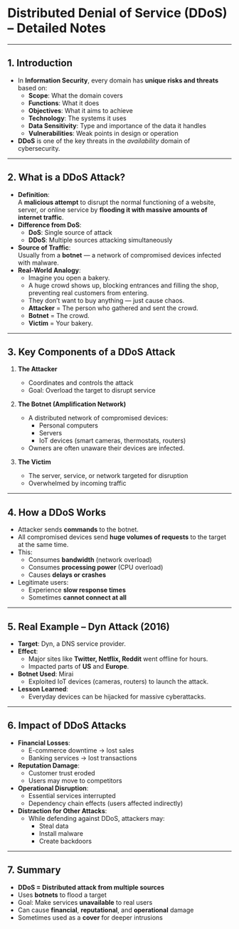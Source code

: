 # Distributed Denial of Service (DDoS) – Detailed Notes

---

## 1. Introduction
- In **Information Security**, every domain has **unique risks and threats** based on:
  - **Scope**: What the domain covers
  - **Functions**: What it does
  - **Objectives**: What it aims to achieve
  - **Technology**: The systems it uses
  - **Data Sensitivity**: Type and importance of the data it handles
  - **Vulnerabilities**: Weak points in design or operation
- **DDoS** is one of the key threats in the *availability* domain of cybersecurity.

---

## 2. What is a DDoS Attack?
- **Definition**:  
  A **malicious attempt** to disrupt the normal functioning of a website, server, or online service by **flooding it with massive amounts of internet traffic**.
- **Difference from DoS**:
  - **DoS**: Single source of attack
  - **DDoS**: Multiple sources attacking simultaneously
- **Source of Traffic**:  
  Usually from a **botnet** — a network of compromised devices infected with malware.
- **Real-World Analogy**:  
  - Imagine you open a bakery.
  - A huge crowd shows up, blocking entrances and filling the shop, preventing real customers from entering.
  - They don’t want to buy anything — just cause chaos.
  - **Attacker** = The person who gathered and sent the crowd.
  - **Botnet** = The crowd.
  - **Victim** = Your bakery.

---

## 3. Key Components of a DDoS Attack
1. **The Attacker**
   - Coordinates and controls the attack
   - Goal: Overload the target to disrupt service

2. **The Botnet (Amplification Network)**
   - A distributed network of compromised devices:
     - Personal computers
     - Servers
     - IoT devices (smart cameras, thermostats, routers)
   - Owners are often unaware their devices are infected.

3. **The Victim**
   - The server, service, or network targeted for disruption
   - Overwhelmed by incoming traffic

---

## 4. How a DDoS Works
- Attacker sends **commands** to the botnet.
- All compromised devices send **huge volumes of requests** to the target at the same time.
- This:
  - Consumes **bandwidth** (network overload)
  - Consumes **processing power** (CPU overload)
  - Causes **delays or crashes**
- Legitimate users:
  - Experience **slow response times**
  - Sometimes **cannot connect at all**

---

## 5. Real Example – Dyn Attack (2016)
- **Target**: Dyn, a DNS service provider.
- **Effect**:
  - Major sites like **Twitter, Netflix, Reddit** went offline for hours.
  - Impacted parts of **US** and **Europe**.
- **Botnet Used**: Mirai
  - Exploited IoT devices (cameras, routers) to launch the attack.
- **Lesson Learned**:
  - Everyday devices can be hijacked for massive cyberattacks.

---

## 6. Impact of DDoS Attacks
- **Financial Losses**:
  - E-commerce downtime → lost sales
  - Banking services → lost transactions
- **Reputation Damage**:
  - Customer trust eroded
  - Users may move to competitors
- **Operational Disruption**:
  - Essential services interrupted
  - Dependency chain effects (users affected indirectly)
- **Distraction for Other Attacks**:
  - While defending against DDoS, attackers may:
    - Steal data
    - Install malware
    - Create backdoors

---

## 7. Summary
- **DDoS = Distributed attack from multiple sources**
- Uses **botnets** to flood a target
- Goal: Make services **unavailable** to real users
- Can cause **financial**, **reputational**, and **operational** damage
- Sometimes used as a **cover** for deeper intrusions
